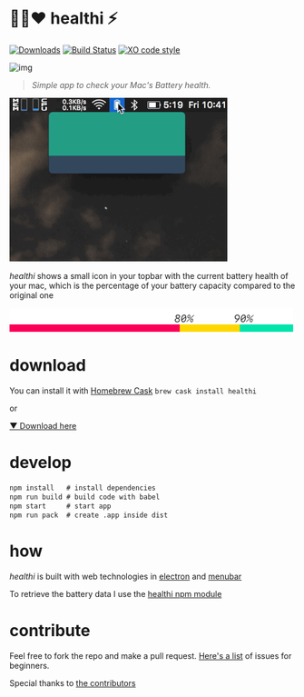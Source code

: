 # 💚💛❤️ healthi ⚡️

[![Downloads](https://img.shields.io/github/downloads/pablopunk/healthi-app/total.svg)](https://github.com/pablopunk/healthi-app#download)
[![Build Status](https://travis-ci.org/pablopunk/healthi-app.svg?branch=master)](https://travis-ci.org/pablopunk/healthi-app)
[![XO code style](https://img.shields.io/badge/code_style-XO-5ed9c7.svg)](https://github.com/sindresorhus/xo)

![img](https://raw.githubusercontent.com/pablopunk/healthi/master/img/biglogo.png)

> _Simple app to check your Mac's Battery health._

![shot](https://github.com/pablopunk/art/raw/master/healthi/screenshot.gif)

_healthi_ shows a small icon in your topbar with the current battery health of your mac, which is the percentage of your battery capacity compared to the original one

![health](https://github.com/pablopunk/art/raw/master/healthi/health.png)

# download

You can install it with [Homebrew Cask](https://caskroom.github.io) `brew cask install healthi`

or

[▼ Download here](https://github.com/pablopunk/healthi/releases/latest)

# develop

```shell
npm install   # install dependencies
npm run build # build code with babel
npm start     # start app
npm run pack  # create .app inside dist
```
# how

_healthi_ is built with web technologies in [electron](http://electron.atom.io) and [menubar](https://github.com/maxogden/menubar)

To retrieve the battery data I use the [healthi npm module](https://github.com/pablopunk/healthi-js)

# contribute

Feel free to fork the repo and make a pull request. [Here's a list](https://github.com/pablopunk/healthi/issues?q=is%3Aissue+is%3Aopen+label%3Abeginner) of issues for beginners.

Special thanks to [the contributors](https://github.com/pablopunk/healthi-app/graphs/contributors)
